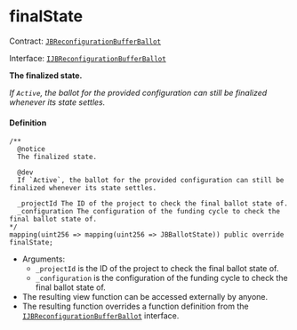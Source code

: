 # finalState

Contract: [`JBReconfigurationBufferBallot`](/dev/api/contracts/or-ballots/jbreconfigurationbufferballot)

Interface: [`IJBReconfigurationBufferBallot`](/dev/api/contracts/interfaces/ijbreconfigurationbufferballot)

**The finalized state.**

_If `Active`, the ballot for the provided configuration can still be finalized whenever its state settles._

#### Definition

```
/**
  @notice
  The finalized state.

  @dev
  If `Active`, the ballot for the provided configuration can still be finalized whenever its state settles.

  _projectId The ID of the project to check the final ballot state of.
  _configuration The configuration of the funding cycle to check the final ballot state of.
*/
mapping(uint256 => mapping(uint256 => JBBallotState)) public override finalState;
```

- Arguments:
  - `_projectId` is the ID of the project to check the final ballot state of.
  - `_configuration` is the configuration of the funding cycle to check the final ballot state of.
- The resulting view function can be accessed externally by anyone.
- The resulting function overrides a function definition from the [`IJBReconfigurationBufferBallot`](/dev/api/contracts/interfaces/ijbreconfigurationbufferballot) interface.
